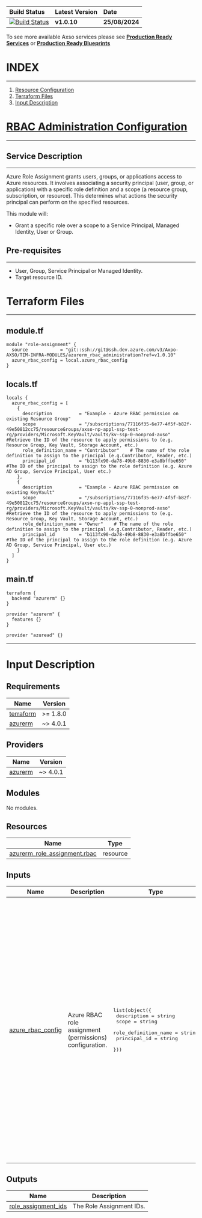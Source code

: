 | **Build Status** | **Latest Version** | **Date** |
|:-----------------|:-------------------|:---------|
| [![Build Status](https://dev.azure.com/Axpo-AXSO/TIM-INFRA-MODULES/_apis/build/status%2FProd_Branch_Testing%2Fazurerm_rbac_administration?repoName=azurerm_rbac_administration&branchName=main)](https://dev.azure.com/Axpo-AXSO/TIM-INFRA-MODULES/_build/latest?definitionId=2378&repoName=azurerm_rbac_administration&branchName=main) | **v1.0.10** | **25/08/2024** |

To see more available Axso services please see **[Production Ready Services](https://dev.azure.com/Axpo-AXSO/TIM-INFRA-MODULES/_wiki/wikis/Axso%20Terraform%20Self%20Service/3912/PRODUCTION.SERVICES)** or **[Production Ready Blueprints](https://dev.azure.com/Axpo-AXSO/TIM-INFRA-MODULES/_wiki/wikis/Axso%20Terraform%20Self%20Service/3911/PRODUCTION.BLUEPRINTS)**  

# INDEX
----------------------------

1. [Resource Configuration](#resource-configuration)
2. [Terraform Files](#terraform-files)
3. [Input Description](#input-description)

# [RBAC Administration Configuration](https://learn.microsoft.com/en-us/azure/role-based-access-control/role-assignments-portal)
----------------------------

## Service Description
----------------------------

Azure Role Assignment grants users, groups, or applications access to Azure resources. It involves associating a security principal (user, group, or application) with a specific role definition and a scope (a resource group, subscription, or resource). This determines what actions the security principal can perform on the specified resources.

This module will:

- Grant a specific role over a scope to a Service Principal, Managed Identity, User or Group.

## Pre-requisites
----------------

- User, Group, Service Principal or Managed Identity.
- Target resource ID.


# Terraform Files
----------------------------

## module.tf

```hcl
module "role-assignment" {
  source            = "git::ssh://git@ssh.dev.azure.com/v3/Axpo-AXSO/TIM-INFRA-MODULES/azurerm_rbac_administration?ref=v1.0.10" 
  azure_rbac_config = local.azure_rbac_config
}
```

## locals.tf
  
```hcl
locals {
  azure_rbac_config = [
    {
      description          = "Example - Azure RBAC permission on existing Resource Group"
      scope                = "/subscriptions/77116f35-6e77-4f5f-b82f-49e50812cc75/resourceGroups/axso-np-appl-ssp-test-rg/providers/Microsoft.KeyVault/vaults/kv-ssp-0-nonprod-axso"    #Retrieve the ID of the resource to apply permissions to (e.g. Resource Group, Key Vault, Storage Account, etc.)
      role_definition_name = "Contributor"    # The name of the role definition to assign to the principal (e.g.Contributor, Reader, etc.)
      principal_id         = "b113fx90-da78-49b8-8830-e3a8bffbe650"   #The ID of the principal to assign to the role definition (e.g. Azure AD Group, Service Principal, User etc.)
    },
    {
      description          = "Example - Azure RBAC permission on existing KeyVault"
      scope                = "/subscriptions/77116f35-6e77-4f5f-b82f-49e50812cc75/resourceGroups/axso-np-appl-ssp-test-rg/providers/Microsoft.KeyVault/vaults/kv-ssp-0-nonprod-axso"    #Retrieve the ID of the resource to apply permissions to (e.g. Resource Group, Key Vault, Storage Account, etc.)
      role_definition_name = "Owner"    # The name of the role definition to assign to the principal (e.g.Contributor, Reader, etc.)
      principal_id         = "b113fx90-da78-49b8-8830-e3a8bffbe650"   #The ID of the principal to assign to the role definition (e.g. Azure AD Group, Service Principal, User etc.)
    }
  ]
}
```

## main.tf

```hcl
terraform {
  backend "azurerm" {}
}

provider "azurerm" {
  features {}
}

provider "azuread" {}
```

----------------------------

# Input Description

<!-- BEGIN_TF_DOCS -->
## Requirements

| Name | Version |
|------|---------|
| <a name="requirement_terraform"></a> [terraform](#requirement\_terraform) | >= 1.8.0 |
| <a name="requirement_azurerm"></a> [azurerm](#requirement\_azurerm) | ~> 4.0.1 |

## Providers

| Name | Version |
|------|---------|
| <a name="provider_azurerm"></a> [azurerm](#provider\_azurerm) | ~> 4.0.1 |

## Modules

No modules.

## Resources

| Name | Type |
|------|------|
| [azurerm_role_assignment.rbac](https://registry.terraform.io/providers/hashicorp/azurerm/latest/docs/resources/role_assignment) | resource |

## Inputs

| Name | Description | Type | Default | Required |
|------|-------------|------|---------|:--------:|
| <a name="input_azure_rbac_config"></a> [azure\_rbac\_config](#input\_azure\_rbac\_config) | Azure RBAC role assignment (permissions) configuration. | <pre>list(object({<br>    description          = string<br>    scope                = string<br>    role_definition_name = string<br>    principal_id         = string<br>  }))</pre> | <pre>[<br>  {<br>    "description": "Example - Azure RBAC permision on Subscription",<br>    "principal_id": "00000000-0000-0000-0000-000000000000",<br>    "role_definition_name": "Contributor",<br>    "scope": "/subscriptions/00000000-0000-0000-0000-000000000000"<br>  },<br>  {<br>    "description": "Example - Azure RBAC permision on Resource Group",<br>    "principal_id": "00000000-0000-0000-0000-000000000000",<br>    "role_definition_name": "Contributor",<br>    "scope": "/subscriptions/00000000-0000-0000-0000-000000000000/resourceGroups/myGroup"<br>  },<br>  {<br>    "description": "Example - Azure RBAC permision on Resource",<br>    "principal_id": "00000000-0000-0000-0000-000000000000",<br>    "role_definition_name": "Contributor",<br>    "scope": "/subscriptions/00000000-0000-0000-0000-000000000000/resourceGroups/myGroup/providers/Microsoft.Compute/virtualMachines/myVM"<br>  },<br>  {<br>    "description": "Example - Azure RBAC permision on Management Group",<br>    "principal_id": "00000000-0000-0000-0000-000000000000",<br>    "role_definition_name": "Contributor",<br>    "scope": "/providers/Microsoft.Management/managementGroups/myMG"<br>  }<br>]</pre> | no |

## Outputs

| Name | Description |
|------|-------------|
| <a name="output_role_assignment_ids"></a> [role\_assignment\_ids](#output\_role\_assignment\_ids) | The Role Assignment IDs. |
<!-- END_TF_DOCS -->
